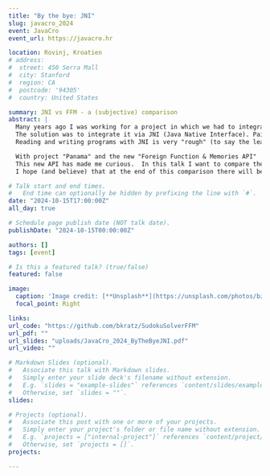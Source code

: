 ```yaml
---
title: "By the bye: JNI"
slug: javacro_2024
event: JavaCro
event_url: https://javacro.hr

location: Rovinj, Kroatien
# address:
#  street: 450 Serra Mall
#  city: Stanford
#  region: CA
#  postcode: '94305'
#  country: United States

summary: JNI vs FFM - a (subjective) comparison
abstract: |
  Many years ago I was working for a project in which we had to integrate a program written in C into a web application written in Java. The C program was doing complex financial calculations, developed over many many years. No chance to rewrite it in Java.
  The solution was to integrate it via JNI (Java Native Interface). Painful memories to this day.
  Reading and writing programs with JNI is very "rough" (to say the least) and has many traps and pitfalls.

  With project "Panama" and the new "Foreign Function & Memories API"  (FFM) Java is aiming to address exactly these pain-points when working with code and data outside of the JVM-runtime.
  This new API has made me curious.  In this talk I want to compare the native calls using JNI and the new Foreign Function & Memories API. How does it feel and does FFM keep its promises?
  I hope (and believe) that at the end of this comparison there will be a definite "Goodbye to JNI".

# Talk start and end times.
#   End time can optionally be hidden by prefixing the line with `#`.
date: "2024-10-15T17:00:00Z"
all_day: true

# Schedule page publish date (NOT talk date).
publishDate: "2024-10-15T00:00:00Z"

authors: []
tags: [event]

# Is this a featured talk? (true/false)
featured: false

image:
  caption: 'Image credit: [**Unsplash**](https://unsplash.com/photos/bzdhc5b3Bxs)'
  focal_point: Right

links:
url_code: "https://github.com/bkratz/SudokuSolverFFM"
url_pdf: ""
url_slides: "uploads/JavaCro_2024_ByTheByeJNI.pdf"
url_video: ""

# Markdown Slides (optional).
#   Associate this talk with Markdown slides.
#   Simply enter your slide deck's filename without extension.
#   E.g. `slides = "example-slides"` references `content/slides/example-slides.md`.
#   Otherwise, set `slides = ""`.
slides: 

# Projects (optional).
#   Associate this post with one or more of your projects.
#   Simply enter your project's folder or file name without extension.
#   E.g. `projects = ["internal-project"]` references `content/project/deep-learning/index.md`.
#   Otherwise, set `projects = []`.
projects:

---
```


